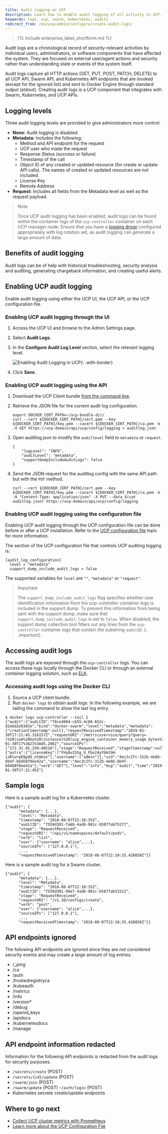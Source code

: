 ```yaml
---
title: Audit logging on UCP
description: Learn how to enable audit logging of all activity in UCP.
keywords: logs, ucp, swarm, kubernetes, audits
redirect_from: /ee/ucp/admin/configure/create-audit-logs/
---
```


>{% include enterprise_label_shortform.md %}

Audit logs are a chronological record of security-relevant activities by
individual users, administrators, or software components that have affected the
system. They are focused on external user/agent actions and security rather than
understanding state or events of the system itself.

Audit logs capture all HTTP actions (GET, PUT, POST, PATCH, DELETE) to all UCP
API, Swarm API, and Kubernetes API endpoints that are invoked (except for the
ignored list) and sent to Docker Engine through standard output (stdout). Creating audit logs is a UCP component that integrates with Swarm, Kubernetes, and UCP APIs.

## Logging levels

Three audit logging levels are provided to give administrators more control:

- **None:** Audit logging is disabled.
- **Metadata:** Includes the following:
    - Method and API endpoint for the request
    - UCP user who made the request
    - Response Status (success or failure)
    - Timestamp of the call
    - Object ID of any created or updated resource (for create or update API
    calls). The names of created or updated resources are not included.
    - License Key
    - Remote Address
- **Request:** Includes all fields from the Metadata level as well as the
request payload.

> Note
>
> Once UCP audit logging has been enabled, audit logs can be found within the
> container logs of the `ucp-controller` container on each UCP manager node.
> Ensure that you have a [logging  driver](../../../../config/containers/logging/configure.md)
> configured appropriately with log rotation set, as audit logging can generate a large amount of data.

## Benefits of audit logging

Audit logs can be of help with historical troubleshooting, security analysis and auditing, generating chargeback information, and creating useful alerts.

## Enabling UCP audit logging

Enable audit logging using either the UCP UI, the UCP API, or the UCP configuration file.

### Enabling UCP audit logging through the UI

1. Access the UCP UI and browse to the Admin Settings page.
2. Select **Audit Logs.**
3. In the **Configure Audit Log Level** section, select the relevant logging
level.

    ![Enabling Audit Logging in UCP](../../images/auditlogging.png){: .with-border}

4. Click **Save.**

### Enabling UCP audit logging using the API

1. Download the UCP Client bundle [from the command line](https://success.docker.com/article/download-client-bundle-from-the-cli).

2. Retrieve the JSON file for the current audit log configuration.

    ```
    export DOCKER_CERT_PATH=~/ucp-bundle-dir/
    curl --cert ${DOCKER_CERT_PATH}/cert.pem --key ${DOCKER_CERT_PATH}/key.pem --cacert ${DOCKER_CERT_PATH}/ca.pem -k -X GET https://ucp-domain/api/ucp/config/logging > auditlog.json
    ```

3. Open auditlog.json to modify the `auditlevel` field to `metadata` or `request`.

    ```
    {
    	"logLevel": "INFO",
    	"auditLevel": "metadata",
    	"supportDumpIncludeAuditLogs": false
    }
    ```

4. Send the JSON request for the auditlog config with the same API path but with the `PUT` method.

    ```
    curl --cert ${DOCKER_CERT_PATH}/cert.pem --key ${DOCKER_CERT_PATH}/key.pem --cacert ${DOCKER_CERT_PATH}/ca.pem -k -H "Content-Type: application/json" -X PUT --data $(cat auditlog.json) https://ucp-domain/api/ucp/config/logging
    ```

### Enabling UCP audit logging using the configuration file

Enabling UCP audit logging through the UCP configuration file can be done before
or after a UCP installation. Refer to the [UCP configuration file](./ucp-configuration-file/) topic for more information.

The section of the UCP configuration file that controls UCP auditing logging is:

```
[audit_log_configuration]
  level = "metadata"
  support_dump_include_audit_logs = false
```

The supported variables for `level` are `""`, `"metadata"` or `"request"`.

> Important
>
> The `support_dump_include_audit_logs` flag specifies whether user identification information from the ucp-controller container logs is included in the support dump. To prevent this information from being sent with the support dump, make sure that `support_dump_include_audit_logs` is set to `false`.  When disabled, the support dump collection tool filters out any lines from the `ucp-controller` container logs that contain the substring `auditID`.
{: .important}

## Accessing audit logs

The audit logs are exposed through the `ucp-controller` logs. You can
access these logs locally through the Docker CLI or through an external
container logging solution, such as [ELK](https://success.docker.com/article/elasticsearch-logstash-kibana-logging).

### Accessing audit logs using the Docker CLI

1. Source a UCP client bundle.
2. Run `docker logs` to obtain audit logs. In the following example,
we are tailing the command to show the last log entry.

```
$ docker logs ucp-controller --tail 1
{"audit":{"auditID":"f8ce4684-cb55-4c88-652c-d2ebd2e9365e","kind":"docker-swarm","level":"metadata","metadata":{"creationTimestamp":null},"requestReceivedTimestamp":"2019-01-30T17:21:45.316157Z","requestURI":"/metricsservice/query?query=(%20(sum%20by%20(instance)%20(ucp_engine_container_memory_usage_bytes%7Bmanager%3D%22true%22%7D))%20%2F%20(sum%20by%20(instance)%20(ucp_engine_memory_total_bytes%7Bmanager%3D%22true%22%7D))%20)%20*%20100\u0026time=2019-01-30T17%3A21%3A45.286Z","sourceIPs":["172.31.45.250:48516"],"stage":"RequestReceived","stageTimestamp":null,"timestamp":null,"user":{"extra":{"licenseKey":["FHy6u1SSg_U_Fbo24yYUmtbH-ixRlwrpEQpdO_ntmkoz"],"username":["admin"]},"uid":"4ec3c2fc-312b-4e66-bb4f-b64b8f0ee42a","username":"4ec3c2fc-312b-4e66-bb4f-b64b8f0ee42a"},"verb":"GET"},"level":"info","msg":"audit","time":"2019-01-30T17:21:45Z"}
```

## Sample logs

Here is a sample audit log for a Kubernetes cluster.

```
{"audit"; {
      "metadata": {...},
      "level": "Metadata",
      "timestamp": "2018-08-07T22:10:35Z",
      "auditID": "7559d301-fa6b-4ad6-901c-b587fab75277",
      "stage": "RequestReceived",
      "requestURI": "/api/v1/namespaces/default/pods",
      "verb": "list",
      "user": {"username": "alice",...},
      "sourceIPs": ["127.0.0.1"],
      ...,
      "requestReceivedTimestamp": "2018-08-07T22:10:35.428850Z"}}
```
Here is a sample audit log for a Swarm cluster.

```
{"audit"; {
      "metadata": {...},
      "level": "Metadata",
      "timestamp": "2018-08-07T22:10:35Z",
      "auditID": "7559d301-94e7-4ad6-901c-b587fab31512",
      "stage": "RequestReceived",
      "requestURI": "/v1.30/configs/create",
      "verb": "post",
      "user": {"username": "alice",...},
      "sourceIPs": ["127.0.0.1"],
      ...,
      "requestReceivedTimestamp": "2018-08-07T22:10:35.428850Z"}}
```

## API endpoints ignored

The following API endpoints are ignored since they are not considered security
events and may create a large amount of log entries.

- /_ping
- /ca
- /auth
- /trustedregistryca
- /kubeauth
- /metrics
- /info
- /version*
- /debug
- /openid_keys
- /apidocs
- /kubernetesdocs
- /manage

## API endpoint information redacted

Information for the following API endpoints is redacted from the audit logs for security purposes.

- `/secrets/create` (POST)
- `/secrets/{id}/update` (POST)
- `/swarm/join` (POST)
- `/swarm/update` (POST)
-`/auth/login` (POST)
- Kubernetes secrete create/update endpoints

## Where to go next

- [Collect UCP cluster metrics with Prometheus](collect-cluster-metrics.md)
- [Learn more about the UCP Configuration File](ucp-configuration-file.md)
